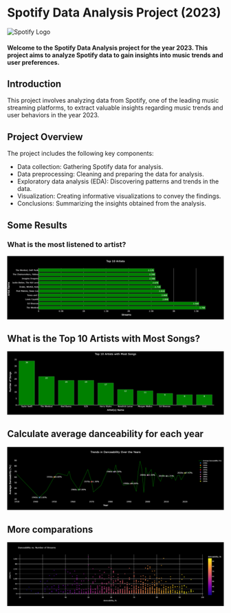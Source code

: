 # Spotify Data Analysis Project (2023)

![Spotify Logo](https://storage.googleapis.com/pr-newsroom-wp/1/2018/11/Spotify_Logo_CMYK_Green.png)

#### Welcome to the Spotify Data Analysis project for the year 2023. This project aims to analyze Spotify data to gain insights into music trends and user preferences.

## Introduction

This project involves analyzing data from Spotify, one of the leading music streaming platforms, to extract valuable insights regarding music trends and user behaviors in the year 2023.

## Project Overview

The project includes the following key components:
- Data collection: Gathering Spotify data for analysis.
- Data preprocessing: Cleaning and preparing the data for analysis.
- Exploratory data analysis (EDA): Discovering patterns and trends in the data.
- Visualization: Creating informative visualizations to convey the findings.
- Conclusions: Summarizing the insights obtained from the analysis.

## Some Results

### What is the most listened to artist?
![Figure 1](https://github.com/joaovpnt/spotify-analysis/blob/main/results/visualization_1.png)

## What is the Top 10 Artists with Most Songs?
![Figure 2](https://github.com/joaovpnt/spotify-analysis/blob/main/results/visualization_2.png)

## Calculate average danceability for each year
![Figure 3](https://github.com/joaovpnt/spotify-analysis/blob/main/results/visualization_4.png)

## More comparations
![Figure 4](https://github.com/joaovpnt/spotify-analysis/blob/main/results/visualization_5.png)
